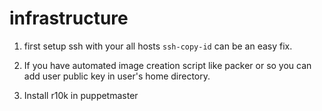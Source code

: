 # infrastructure
1. first setup ssh with your all hosts
`ssh-copy-id` can be an easy fix.

2. If you have automated image creation script like packer or so you can 
   add user public key in user's home directory.

3. Install r10k in puppetmaster

